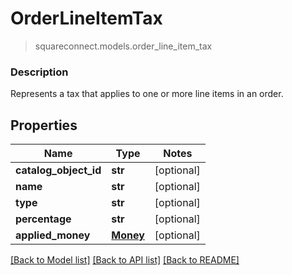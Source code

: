 # OrderLineItemTax
> squareconnect.models.order_line_item_tax

### Description

Represents a tax that applies to one or more line items in an order.

## Properties
Name | Type | Notes
------------ | ------------- | -------------
**catalog_object_id** | **str** | [optional] 
**name** | **str** | [optional] 
**type** | **str** | [optional] 
**percentage** | **str** | [optional] 
**applied_money** | [**Money**](Money.md) | [optional] 

[[Back to Model list]](../README.md#documentation-for-models) [[Back to API list]](../README.md#documentation-for-api-endpoints) [[Back to README]](../README.md)


